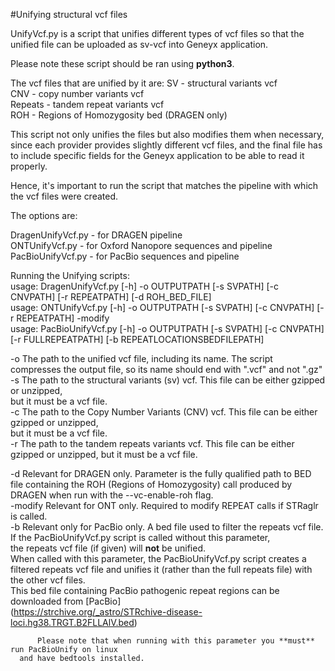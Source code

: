 #Unifying structural vcf files

UnifyVcf.py is a script that unifies different types of vcf files so that the unified file can be 
uploaded as sv-vcf into Geneyx application.  

Please note these script should be ran using **python3**.  

The vcf files that are unified by it are: 
SV - structural variants vcf  
CNV - copy number variants vcf  
Repeats - tandem repeat variants vcf  
ROH - Regions of Homozygosity bed (DRAGEN only)  

This script not only unifies the files but also modifies them when necessary, since each provider provides 
slightly different vcf files, and the final file has to include specific fields for the Geneyx application 
to be able to read it properly.  

Hence, it's important to run the script that matches the pipeline with which the vcf files were created.  

The options are:  
  
DragenUnifyVcf.py - for DRAGEN pipeline  
ONTUnifyVcf.py - for Oxford Nanopore sequences and pipeline  
PacBioUnifyVcf.py - for PacBio sequences and pipeline  

Running the Unifying scripts:  
usage: DragenUnifyVcf.py [-h] -o OUTPUTPATH [-s SVPATH] [-c CNVPATH] [-r REPEATPATH] [-d ROH_BED_FILE]  
usage: ONTUnifyVcf.py [-h] -o OUTPUTPATH [-s SVPATH] [-c CNVPATH] [-r REPEATPATH] -modify  
usage: PacBioUnifyVcf.py [-h] -o OUTPUTPATH [-s SVPATH] [-c CNVPATH] [-r FULLREPEATPATH] [-b REPEATLOCATIONSBEDFILEPATH]  

-o        The path to the unified vcf file, including its name. The script compresses 
	  the output file, so its name should end with ".vcf" and not ".gz"  
-s        The path to the structural variants (sv) vcf. This file can be either gzipped or unzipped,   
          but it must be a vcf file.  
-c        The path to the Copy Number Variants (CNV) vcf. This file can be either gzipped or unzipped,   
          but it must be a vcf file.  
-r        The path to the tandem repeats variants vcf. This file can be either gzipped or unzipped, 
          but it must be a vcf file.  

-d        Relevant for DRAGEN only.  Parameter is the fully qualified path to BED file containing the ROH 
          (Regions of Homozygosity) call produced by DRAGEN when run with the --vc-enable-roh flag.  
-modify   Relevant for ONT only.  Required to modify REPEAT calls if STRaglr is called.  
-b        Relevant only for PacBio only. A bed file used to filter the repeats vcf file.   
          If the PacBioUnifyVcf.py script is called without this parameter,  
          the repeats vcf file (if given) will **not** be unified.  
          When called with this parameter, the PacBioUnifyVcf.py script creates a filtered repeats 
          vcf file and unifies it (rather than the full repeats file) with the other vcf files.  
	  This bed file containing PacBio pathogenic repeat regions can be downloaded from [PacBio]   
          (https://strchive.org/_astro/STRchive-disease-loci.hg38.TRGT.B2FLLAlV.bed)  
  
          Please note that when running with this parameter you **must** run PacBioUnify on linux   
	  and have bedtools installed.